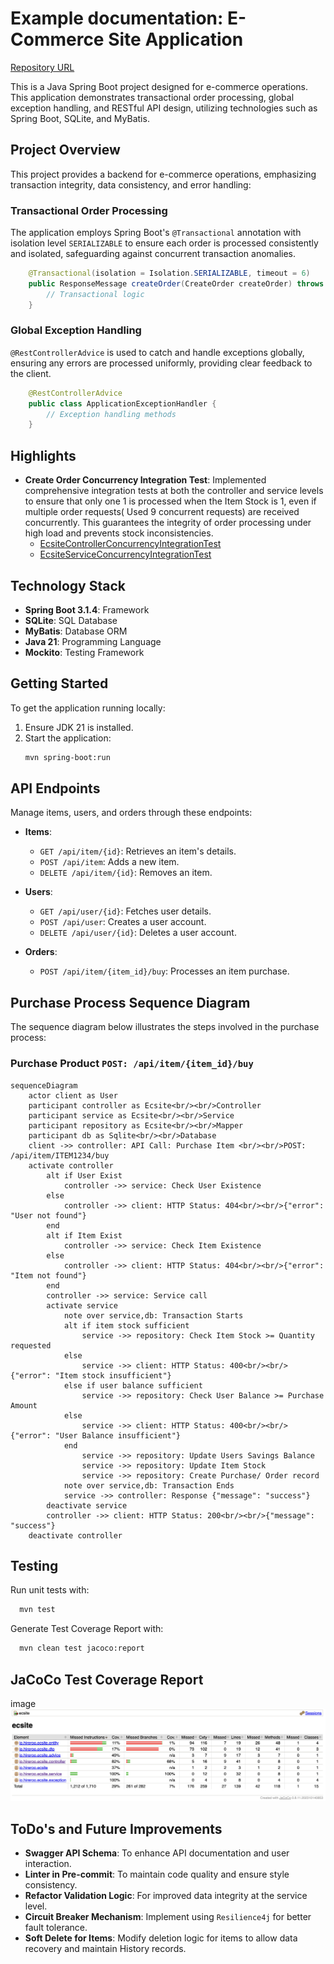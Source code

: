 # Example documentation: E-Commerce Site Application

[Repository URL](https://github.com/rohitanand7890/E-CommerceSite)

This is a Java Spring Boot project designed for e-commerce operations. This application demonstrates transactional order processing, global exception handling, and RESTful API design, utilizing technologies such as Spring Boot, SQLite, and MyBatis.

## Project Overview

This project provides a backend for e-commerce operations, emphasizing transaction integrity, data consistency, and error handling:

### Transactional Order Processing

The application employs Spring Boot's `@Transactional` annotation with isolation level `SERIALIZABLE` to ensure each order is processed consistently and isolated, safeguarding against concurrent transaction anomalies.

```java title="@Trasactional annotation for resource locking"
    @Transactional(isolation = Isolation.SERIALIZABLE, timeout = 6)
    public ResponseMessage createOrder(CreateOrder createOrder) throws InsufficientItemStockException, InsufficientUserBalanceException {
        // Transactional logic
    }
```

### Global Exception Handling

`@RestControllerAdvice` is used to catch and handle exceptions globally, ensuring any errors are processed uniformly, providing clear feedback to the client.

```java linenums="1" hl_lines="2 3"  
    @RestControllerAdvice
    public class ApplicationExceptionHandler {
        // Exception handling methods
    }
```

## Highlights

- **Create Order Concurrency Integration Test**: Implemented comprehensive integration tests at both the controller and service levels to ensure that only one 1 is processed when the Item Stock is 1, even if multiple order requests( Used 9 concurrent requests) are received concurrently. This guarantees the integrity of order processing under high load and prevents stock inconsistencies.
  - [EcsiteControllerConcurrencyIntegrationTest](./src/test/java/io/hireroo/ecsite/controller/EcsiteControllerConcurrencyIntegrationTest.java)
  - [EcsiteServiceConcurrencyIntegrationTest](./src/test/java/io/hireroo/ecsite/service/EcsiteServiceConcurrencyIntegrationTest.java)

## Technology Stack

- **Spring Boot 3.1.4**: Framework
- **SQLite**: SQL Database
- **MyBatis**: Database ORM
- **Java 21**: Programming Language
- **Mockito**: Testing Framework

## Getting Started

To get the application running locally:

1. Ensure JDK 21 is installed.
2. Start the application:
    ```bash
    mvn spring-boot:run
    ```

## API Endpoints

Manage items, users, and orders through these endpoints:

- **Items**:
    - `GET /api/item/{id}`: Retrieves an item's details.
    - `POST /api/item`: Adds a new item.
    - `DELETE /api/item/{id}`: Removes an item.

- **Users**:
    - `GET /api/user/{id}`: Fetches user details.
    - `POST /api/user`: Creates a user account.
    - `DELETE /api/user/{id}`: Deletes a user account.

- **Orders**:
    - `POST /api/item/{item_id}/buy`: Processes an item purchase.

## Purchase Process Sequence Diagram

The sequence diagram below illustrates the steps involved in the purchase process:

### Purchase Product `POST: /api/item/{item_id}/buy`

```mermaid
sequenceDiagram
    actor client as User
    participant controller as Ecsite<br/><br/>Controller
    participant service as Ecsite<br/><br/>Service
    participant repository as Ecsite<br/><br/>Mapper
    participant db as Sqlite<br/><br/>Database
    client ->> controller: API Call: Purchase Item <br/><br/>POST: /api/item/ITEM1234/buy
    activate controller 
        alt if User Exist
            controller ->> service: Check User Existence
        else 
            controller ->> client: HTTP Status: 404<br/><br/>{"error": "User not found"}
        end
        alt if Item Exist 
            controller ->> service: Check Item Existence
        else
            controller ->> client: HTTP Status: 404<br/><br/>{"error": "Item not found"}
        end
        controller ->> service: Service call
        activate service
            note over service,db: Transaction Starts
            alt if item stock sufficient
                service ->> repository: Check Item Stock >= Quantity requested
            else
                service ->> client: HTTP Status: 400<br/><br/>{"error": "Item stock insufficient"}
            else if user balance sufficient
                service ->> repository: Check User Balance >= Purchase Amount
            else
                service ->> client: HTTP Status: 400<br/><br/>{"error": "User Balance insufficient"} 
            end
                service ->> repository: Update Users Savings Balance
                service ->> repository: Update Item Stock
                service ->> repository: Create Purchase/ Order record
            note over service,db: Transaction Ends
            service ->> controller: Response {"message": "success"}
        deactivate service
        controller ->> client: HTTP Status: 200<br/><br/>{"message": "success"}
    deactivate controller
```

## Testing

Run unit tests with:

```bash
  mvn test
```
Generate Test Coverage Report with:

```bash
  mvn clean test jacoco:report
```

## JaCoCo Test Coverage Report
image
![Report](images/jacoco-test-coverage-report.png)

## ToDo's and Future Improvements

- **Swagger API Schema**: To enhance API documentation and user interaction.
- **Linter in Pre-commit**: To maintain code quality and ensure style consistency.
- **Refactor Validation Logic**: For improved data integrity at the service level.
- **Circuit Breaker Mechanism**: Implement using `Resilience4j` for better fault tolerance.
- **Soft Delete for Items**: Modify deletion logic for items to allow data recovery and maintain History records.
